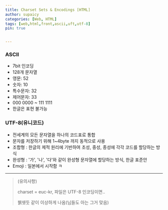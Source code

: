 ```yaml
---
title: Charset Sets & Encodings [HTML]
author: supaicy
categories: [Web, HTML]
tags: [web,html,front,ascii,uft,utf-8]
pin: true


---
```


### ASCII

- 7bit 인코딩
- 128개 문자열
- 영문: 52
- 숫자: 10
- 특수문자: 32
- 제어문자: 33
- 000 0000 ~ 111 1111
- 한글은 표현 불가능

### UTF-8(유니코드)

- 전세계의 모든 문자열을 하나의 코드표로 통합
- 문자를 저장하기 위해 1~4byte 까지 동적으로 사용
- 조합형 : 한글의 제적 원리에 기반하여 초성, 중성, 종성에 각각 코드를 할당하는 방식
- 완성형 : '가', '나', '다'와 같이 완성형 문자열에 할당하는 방식, 한글 표준안
- Emoji : 일본에서 시작함 ㅋ

---

> (유의사항)
>
> charset = euc-kr, 파일은 UTF-8 인코딩이면..
>
> 뷁쉣둣 같이 이상하게 나옴(님들도 아는 그거 맞음)